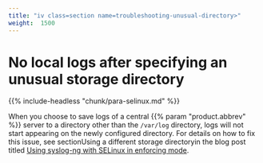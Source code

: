 ```yaml
---
title: "iv class=section name=troubleshooting-unusual-directory>"
weight:  1500
---
```

<!-- DISCLAIMER: This file is based on the syslog-ng Open Source Edition documentation https://github.com/balabit/syslog-ng-ose-guides/commit/2f4a52ee61d1ea9ad27cb4f3168b95408fddfdf2 and is used under the terms of The syslog-ng Open Source Edition Documentation License. The file has been modified by Axoflow. -->

# No local logs after specifying an unusual storage directory

{{% include-headless "chunk/para-selinux.md" %}}

When you choose to save logs of a central {{% param "product.abbrev" %}} server to a directory other than the `/var/log` directory, logs will not start appearing on the newly configured directory. For details on how to fix this issue, see sectionUsing a different storage directoryin the blog post titled [Using syslog-ng with SELinux in enforcing mode](https://syslog-ng.com/blog/using-syslog-ng-with-selinux-in-enforcing-mode/).

